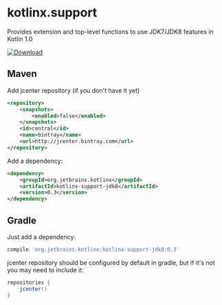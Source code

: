 # kotlinx.support
Provides extension and top-level functions to use JDK7/JDK8 features in Kotlin 1.0

[ ![Download](https://api.bintray.com/packages/kotlin/kotlinx.support/kotlinx.support/images/download.svg) ](https://bintray.com/kotlin/kotlinx.support/kotlinx.support/_latestVersion)

## Maven

Add jcenter repository (if you don't have it yet)

```xml
<repository>
    <snapshots>
        <enabled>false</enabled>
    </snapshots>
    <id>central</id>
    <name>bintray</name>
    <url>http://jcenter.bintray.com</url>
</repository>
```

Add a dependency:

```xml
<dependency>
    <groupId>org.jetbrains.kotlinx</groupId>
    <artifactId>kotlinx-support-jdk8</artifactId>
    <version>0.3</version>
</dependency>
```

## Gradle

Just add a dependency:

```groovy
compile 'org.jetbrains.kotlinx:kotlinx-support-jdk8:0.3'
```

jcenter repository should be configured by default in gradle, but if it's not you may need to include it:

```groovy
repositories {
    jcenter()
}
```

